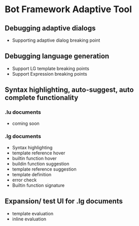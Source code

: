 # Bot Framework Adaptive Tool
## Debugging adaptive dialogs
- Supporting adaptive dialog breaking point

## Debugging language generation
- Support LG template breaking points
- Support Expression breaking points

## Syntax highlighting, auto-suggest, auto complete functionality
### .lu documents
- coming soon

### .lg documents
- Syntax highlighting
- template reference hover
- builtin function hover
- buildin function suggestion
- template reference suggestion
- template definition
- error check
- Builtin function signature

## Expansion/ test UI for .lg documents
- template evaluation
- inline evaluation